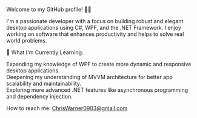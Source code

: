 Welcome to my GitHub profile! 👨‍💻

I'm a passionate developer with a focus on building robust and elegant desktop applications using C#, WPF, and the .NET Framework. I enjoy working on software that enhances productivity and helps to solve real world problems.

🌱 What I'm Currently Learning:

Expanding my knowledge of WPF to create more dynamic and responsive desktop applications.<br/>
Deepening my understanding of MVVM architecture for better app scalability and maintainability.<br/>
Exploring more advanced .NET features like asynchronous programming and dependency injection.<br/>

How to reach me: ChrisWarner0903@gmail.com
